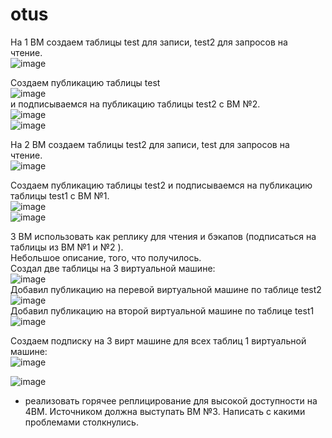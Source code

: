 # otus
На 1 ВМ создаем таблицы test для записи, test2 для запросов на   
чтение.   
![image](https://user-images.githubusercontent.com/108919955/185779128-2603b9c7-b761-4bde-9a81-148d5992cf3b.png)   
   
Создаем публикацию таблицы test    
![image](https://user-images.githubusercontent.com/108919955/185780110-97cb855b-8774-4923-865a-5047dd433a36.png)   
и подписываемся на публикацию таблицы test2 с ВМ №2.   
![image](https://user-images.githubusercontent.com/108919955/185781576-cc6476fd-b5a6-4705-a5cd-d40c3a8e2bf0.png)   
![image](https://user-images.githubusercontent.com/108919955/185781612-1261402d-1b6d-42b1-a804-b5e185edde07.png)    
   
На 2 ВМ создаем таблицы test2 для записи, test для запросов на   
чтение.   
![image](https://user-images.githubusercontent.com/108919955/185780063-5b509289-60e5-4883-9454-4f970814fb48.png)   
    
Создаем публикацию таблицы test2 и подписываемся на публикацию таблицы test1 с ВМ №1.   
![image](https://user-images.githubusercontent.com/108919955/185781716-8b1443fd-5e97-463f-b6cb-fdf577dba623.png)   
![image](https://user-images.githubusercontent.com/108919955/185781842-b5e6bc1e-7156-413e-ac47-ae53d4f3de31.png)   
    
3 ВМ использовать как реплику для чтения и бэкапов  (подписаться на таблицы из ВМ №1 и №2 ).    
Небольшое описание, того, что получилось.   
Создал две таблицы на 3 виртуальной машине:    
![image](https://user-images.githubusercontent.com/108919955/185782193-87442bb0-c4e8-4666-a6f7-3aac99648fb0.png)     
Добавил публикацию на перевой виртуальной машине по таблице test2  
![image](https://user-images.githubusercontent.com/108919955/185782328-0a6bcbb5-b36a-45a0-8382-cf6519e96018.png)   
Добавил публикацию на второй виртуальной машине по таблице test1   
![image](https://user-images.githubusercontent.com/108919955/185782721-49f722c5-95df-4b0b-b791-fdba81831782.png)   
   
Создаем подписку на 3 вирт машине для всех таблиц 1 виртуальной машине:   
![image](https://user-images.githubusercontent.com/108919955/185782488-8a2bd875-5b11-49a9-87ba-e52bc4843389.png)   
    
![image](https://user-images.githubusercontent.com/108919955/185782551-3840d7cb-d071-4720-8739-44d3c76af9d7.png)   
    

* реализовать горячее реплицирование для высокой доступности на   
4ВМ. Источником должна выступать ВМ №3. Написать с какими   
проблемами столкнулись.   

